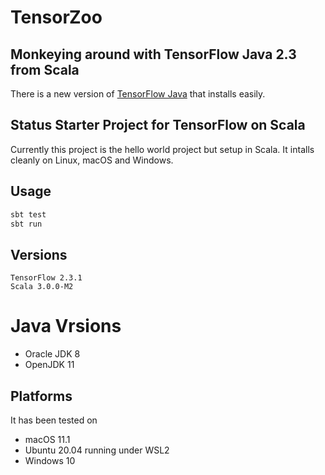 # TensorZoo

## Monkeying around with TensorFlow Java 2.3 from Scala

There is a new version of [TensorFlow Java](https://www.tensorflow.org/install/lang_java) that installs easily.

## Status Starter Project for TensorFlow on Scala

Currently this project is the hello world project but setup in Scala. It intalls cleanly on Linux, macOS and Windows.


## Usage

``` sh
sbt test
sbt run
```

## Versions

```
TensorFlow 2.3.1
Scala 3.0.0-M2
```

# Java Vrsions

* Oracle JDK 8
* OpenJDK 11

## Platforms

It has been tested on

* macOS 11.1
* Ubuntu 20.04 running under WSL2
* Windows 10


